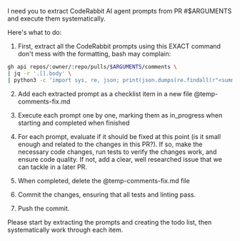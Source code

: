 I need you to extract CodeRabbit AI agent prompts from PR #$ARGUMENTS and execute them systematically.

Here's what to do:

1. First, extract all the CodeRabbit prompts using this EXACT command don't mess with the formatting, bash may complain:

````bash
gh api repos/:owner/:repo/pulls/$ARGUMENTS/comments \
| jq -r '.[].body' \
| python3 -c 'import sys, re, json; print(json.dumps(re.findall(r"<summary>🤖 Prompt for AI Agents</summary>\s*```(?:\w+)?\n(.*?)```", sys.stdin.read(), re.DOTALL)))'
````

2. Add each extracted prompt as a checklist item in a new file @temp-comments-fix.md

3. Execute each prompt one by one, marking them as in_progress when starting and completed when finished

4. For each prompt, evaluate if it should be fixed at this point (is it small enough and related to the changes in this PR?).
   If so, make the necessary code changes, run tests to verify the changes work, and ensure code quality.
   If not, add a clear, well researched issue that we can tackle in a later PR.

5. When completed, delete the @temp-comments-fix.md file

6. Commit the changes, ensuring that all tests and linting pass.

7. Push the commit.

Please start by extracting the prompts and creating the todo list, then systematically work through each item.
